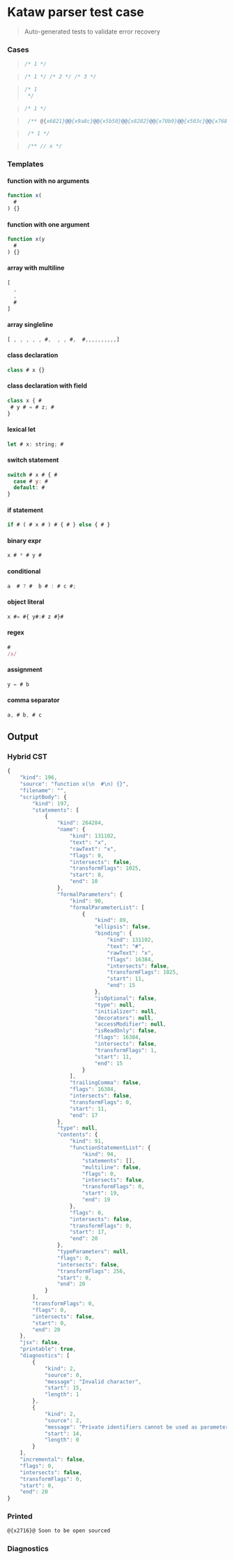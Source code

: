 # Kataw parser test case

> Auto-generated tests to validate error recovery
>

### Cases

> `````js
> /* 1 */
> `````

> `````js
> /* 1 */ /* 2 */ /* 3 */
> `````

> `````js
> /* 1
>  */
> `````

> `````js
> /* 1 */
> `````

> `````js
>  /** @{x6821}@@{x9a8c}@@{x5b50}@@{x8282}@@{x70b9}@@{x503c}@@{x7684}@@{x65f6}@@{x673a}@ */
> `````

> `````js
>  /* 1 */
> `````

> `````js
>  /** // x */
> `````

### Templates

#### function with no arguments

`````js
function x(
  #
) {}
`````

#### function with one argument

`````js
function x(y
  #
) {}
`````

#### array with multiline

`````js
[
  ,
  ,
  #
]
`````

#### array singleline

`````js
[ , , , , , #,  , , #,  #,,,,,,,,,,]
`````

#### class declaration

`````js
class # x {}
`````

#### class declaration with field

`````js
class x { #
 # y # = # z; #
}
`````

#### lexical let

`````js
let # x: string; #
`````

#### switch statement

`````js
switch # x # { #
  case # y: #
  default: #
}
`````

#### if statement

`````js
if # ( # x # ) # { # } else { # }
`````

#### binary expr

`````js
x # * # y #
`````

#### conditional

`````js
a  # ? #  b # : # c #;
`````

#### object literal

`````js
x #= #{ y#:# z #}#
`````

#### regex

`````js
#
/x/
`````

#### assignment

`````js
y = # b
`````

#### comma separator

`````js
a, # b, # c
`````



## Output


### Hybrid CST


```javascript
{
    "kind": 196,
    "source": "function x(\n  #\n) {}",
    "filename": "",
    "scriptBody": {
        "kind": 197,
        "statements": [
            {
                "kind": 264284,
                "name": {
                    "kind": 131102,
                    "text": "x",
                    "rawText": "x",
                    "flags": 0,
                    "intersects": false,
                    "transformFlags": 1025,
                    "start": 8,
                    "end": 10
                },
                "formalParameters": {
                    "kind": 90,
                    "formalParameterList": [
                        {
                            "kind": 89,
                            "ellipsis": false,
                            "binding": {
                                "kind": 131102,
                                "text": "#",
                                "rawText": "x",
                                "flags": 16384,
                                "intersects": false,
                                "transformFlags": 1025,
                                "start": 11,
                                "end": 15
                            },
                            "isOptional": false,
                            "type": null,
                            "initializer": null,
                            "decorators": null,
                            "accessModifier": null,
                            "isReadOnly": false,
                            "flags": 16384,
                            "intersects": false,
                            "transformFlags": 1,
                            "start": 11,
                            "end": 15
                        }
                    ],
                    "trailingComma": false,
                    "flags": 16384,
                    "intersects": false,
                    "transformFlags": 0,
                    "start": 11,
                    "end": 17
                },
                "type": null,
                "contents": {
                    "kind": 91,
                    "functionStatementList": {
                        "kind": 94,
                        "statements": [],
                        "multiline": false,
                        "flags": 0,
                        "intersects": false,
                        "transformFlags": 0,
                        "start": 19,
                        "end": 19
                    },
                    "flags": 0,
                    "intersects": false,
                    "transformFlags": 0,
                    "start": 17,
                    "end": 20
                },
                "typeParameters": null,
                "flags": 0,
                "intersects": false,
                "transformFlags": 256,
                "start": 0,
                "end": 20
            }
        ],
        "transformFlags": 0,
        "flags": 0,
        "intersects": false,
        "start": 0,
        "end": 20
    },
    "jsx": false,
    "printable": true,
    "diagnostics": [
        {
            "kind": 2,
            "source": 0,
            "message": "Invalid character",
            "start": 15,
            "length": 1
        },
        {
            "kind": 2,
            "source": 2,
            "message": "Private identifiers cannot be used as parameters",
            "start": 14,
            "length": 0
        }
    ],
    "incremental": false,
    "flags": 0,
    "intersects": false,
    "transformFlags": 0,
    "start": 0,
    "end": 20
}
```

### Printed


```javascript
@{x2716}@ Soon to be open sourced
```

### Diagnostics


```javascript

```

